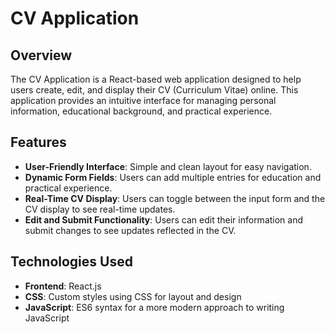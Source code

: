 # CV Application

## Overview
The CV Application is a React-based web application designed to help users create, edit, and display their CV (Curriculum Vitae) online. This application provides an intuitive interface for managing personal information, educational background, and practical experience.

## Features
- **User-Friendly Interface**: Simple and clean layout for easy navigation.
- **Dynamic Form Fields**: Users can add multiple entries for education and practical experience.
- **Real-Time CV Display**: Users can toggle between the input form and the CV display to see real-time updates.
- **Edit and Submit Functionality**: Users can edit their information and submit changes to see updates reflected in the CV.
  
## Technologies Used
- **Frontend**: React.js
- **CSS**: Custom styles using CSS for layout and design
- **JavaScript**: ES6 syntax for a more modern approach to writing JavaScript
